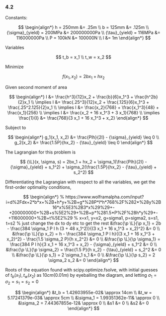 $$
\newcommand{\d}{\mathop{}\!{d}}
\newcommand{\p}{\mathop{}\!{\partial}}
\newcommand{\L}{\mathcal{L}}
$$

### 4.2

Constants:

$$
\begin{align*}
h = 250mm &= .25m
\\
b = 125mm &= .125m
\\
{\sigma}_{yield} = 200MPa &= 200000000Pa
\\
{\tau}_{yield} = 116MPa &= 116000000Pa
\\
P = 100kN &= 100000N
\\
l &= 1m
\end{align*}
$$

Variables

$$
t_b = x_1
\\
t_w = x_2
$$

Minimize

$$
f(x_1, x_2) = 2bx_1 + hx_2
$$

Given second moment of area

$$
\begin{align*}
I &= \frac{h^3}{12}x_2 + \frac{b}{6}x_1^3 + \frac{h^2b}{2}x_1
\\
\implies I &= \frac{.25^3}{12}x_2 + \frac{.125}{6}x_1^3 + \frac{.25^2.125}{2}x_1
\\
\implies I &= \frac{x_2}{768} + \frac{x_1^3}{48} + \frac{x_1}{256}
\\
\implies I &= \frac{x_2 + 16 x_1^3  + 3 x_1}{768}
\\
\implies \frac{1}{I} &= \frac{768}{3 x_1 + 16 x_1^3 + x_2}
\end{align*}
$$

Subject to

$$
\begin{align*}
g_1(x_1, x_2) &= \frac{Plh}{2I} - {\sigma}_{yield} \leq 0
\\
g_2(x_2) &= \frac{1.5P}{hx_2} - {\tau}_{yield} \leq 0
\end{align*}
$$

The Lagrangian for this problem is

$$
{\L}(x, \sigma, s) = 2bx_1 + hx_2 + \sigma_1(\frac{Plh}{2I} - {\sigma}_{yield} + s_1^2) + \sigma_2(\frac{1.5P}{hx_2} - {\tau}_{yield} + s_2^2)
$$

Differentiating the Lagrangian with respect to all the variables, we get the
first-order optimality conditions,

$$
\begin{align*}
% https://www.wolframalpha.com/input?i=d%2Fdx+2*b*x+%2B+h*y+%2B+g*%28P*l*h*768%2F%282*%28y%2B16*x%5E3%2B3*x%29%29+-+200000000+%2B+s%5E2%29+%2B+p*%281.5*P%2F%28h*y%29+-+116000000+%2B+t%5E2%29
% x=x1, y=x2, g=sigma1, p=sigma2, s=s1, t=s2
% just change the dx to dy etc to get the rest
&\frac{\p \L}{\p x_1} = 2b - \frac{384 \sigma_1 P l h (3 + 48 x_1^2)}{(3 x_1 + 16 x_1^3 + x_2)^2} &= 0
\\
&\frac{\p \L}{\p x_2} = h - \frac{384 \sigma_1 P l h}{(3 x_1 + 16 x_1^3 + x_2)^2} - \frac{1.5 \sigma_2 P}{h x_2^2} &= 0
\\
&\frac{\p \L}{\p \sigma_1} = \frac{384 P l h}{3 x_1 + 16 x_1^3 + x_2} - {\sigma}_{yield} + s_1^2 &= 0
\\
&\frac{\p \L}{\p \sigma_2} = \frac{1.5 P}{h x_2} - {\tau}_{yield} + s_2^2 &= 0
\\
&\frac{\p \L}{\p s_1} = 2 \sigma_1 s_1 &= 0
\\
&\frac{\p \L}{\p s_2} = 2 \sigma_2 s_2 &= 0
\end{align*}
$$

Roots of the equation found with scipy.optimize.fsolve, with initial guesses of $t_b(x_1), t_w(x_2)$ as $10cm(0.01m)$ by eyeballing the diagram, and letting $\sigma_1=\sigma_2=s_1=s_2=0$

$$
\begin{align*}
&t_b = 1.42603955e-02& \approx 14cm   \\
&t_w = 5.17241379e-03& \approx 5cm    \\
&\sigma_1 = 1.99351362e-11& \approx 0 \\
&\sigma_2 = 7.44367855e-12& \approx 0 \\
&s1 &= 0                              \\
&s2 &= 0
\end{align*}
$$
